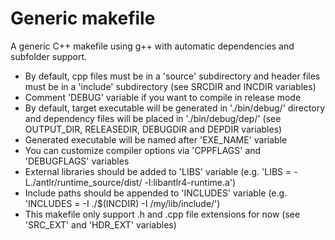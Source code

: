 # Generic makefile
A generic C++ makefile using g++ with automatic dependencies and subfolder support.

- By default, cpp files must be in a 'source' subdirectory and header files must be in a 'include' subdirectory (see SRCDIR and INCDIR variables)
- Comment 'DEBUG' variable if you want to compile in release mode
- By default, target executable will be generated in './bin/debug/' directory and dependency files will be placed in './bin/debug/dep/' (see OUTPUT_DIR, RELEASEDIR, DEBUGDIR and DEPDIR variables)
- Generated executable will be named after 'EXE_NAME' variable
- You can customize compiler options via 'CPPFLAGS' and 'DEBUGFLAGS' variables
- External libraries should be added to 'LIBS' variable (e.g. 'LIBS = -L./antlr/runtime_source/dist/ -l:libantlr4-runtime.a')
- Include paths should be appended to 'INCLUDES' variable (e.g. 'INCLUDES = -I ./$(INCDIR) -I /my/lib/include/')
- This makefile only support .h and .cpp file extensions for now (see 'SRC_EXT' and 'HDR_EXT' variables)
